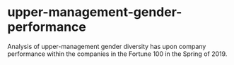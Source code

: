 # upper-management-gender-performance
Analysis of upper-management gender diversity has upon company performance within the companies in the Fortune 100 in the Spring of 2019.
